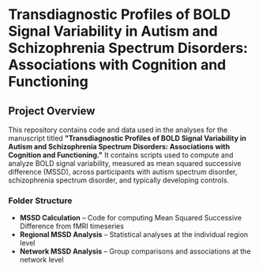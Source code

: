# Transdiagnostic Profiles of BOLD Signal Variability in Autism and Schizophrenia Spectrum Disorders: Associations with Cognition and Functioning

## Project Overview

This repository contains code and data used in the analyses for the manuscript titled **"Transdiagnostic Profiles of BOLD Signal Variability in Autism and Schizophrenia Spectrum Disorders: Associations with Cognition and Functioning."** It contains  scripts used to compute and analyze BOLD signal variability, measured as mean squared successive difference (MSSD), across participants with autism spectrum disorder, schizophrenia spectrum disorder, and typically developing controls.

### Folder Structure

- **MSSD Calculation** – Code for computing Mean Squared Successive Difference from fMRI timeseries
- **Regional MSSD Analysis** – Statistical analyses at the individual region level
- **Network MSSD Analysis** – Group comparisons and associations at the network level
